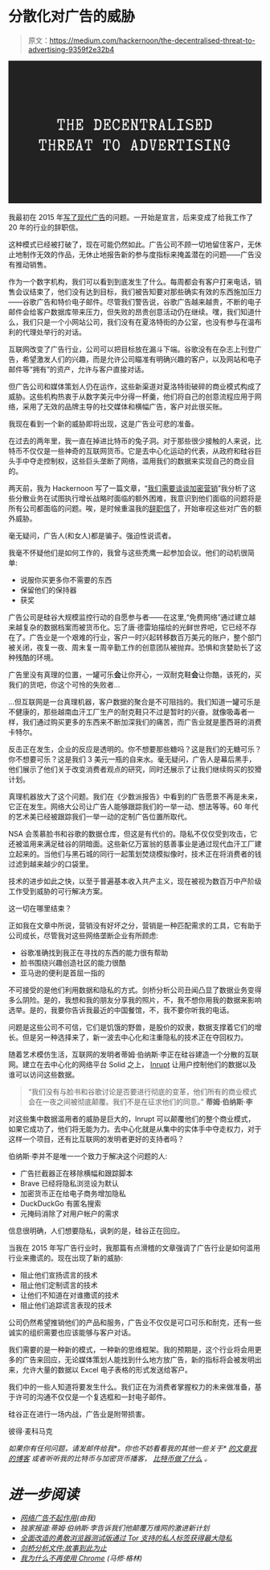# 分散化对广告的威胁

> 原文：<https://medium.com/hackernoon/the-decentralised-threat-to-advertising-9359f2e32b4>

![](img/2154a3dbae8b2c1c9467d8e5c735a0ed.png)

我最初在 2015 年[写了现代广告](https://www.linkedin.com/pulse/online-advertising-does-work-peter-mccormack)的问题。一开始是宣言，后来变成了给我工作了 20 年的行业的辞职信。

这种模式已经被打破了，现在可能仍然如此。广告公司不顾一切地留住客户，无休止地制作无效的作品，无休止地报告新的参与度指标来掩盖潜在的问题——广告没有推动销售。

作为一个数字机构，我们可以看到到底发生了什么。每周都会有客户打来电话，销售会议结束了，他们没有达到目标，我们被告知要对那些确实有效的东西施加压力——谷歌广告和特价电子邮件。尽管我们警告说，谷歌广告越来越贵，不断的电子邮件会给客户数据库带来压力，但失败的昂贵创意活动仍在继续。嘿，我们知道什么，我们只是一个小网站公司，我们没有在夏洛特街的办公室，也没有参与在温布利的代理处举行的对话。

互联网改变了广告行业，公司可以把目标放在漏斗下端。谷歌没有在杂志上刊登广告，希望激发人们的兴趣，而是允许公司瞄准有明确兴趣的客户，以及网站和电子邮件等“拥有”的资产，允许与客户直接对话。

但广告公司和媒体策划人仍在运作，这些新渠道对夏洛特街破碎的商业模式构成了威胁。这些机构热衷于从数字美元中分得一杯羹，他们将自己的创意流程应用于网络，采用了无效的品牌主导的社交媒体和横幅广告，客户对此很买账。

我现在看到一个新的威胁即将出现，这是广告业可悲的准备。

在过去的两年里，我一直在掉进比特币的兔子洞。对于那些很少接触的人来说，比特币不仅仅是一些神奇的互联网货币。它是去中心化运动的代表，从政府和硅谷巨头手中夺走控制权，这些巨头垄断了网络，滥用我们的数据来实现自己的商业目的。

两天前，我为 Hackernoon 写了一篇文章，“[我们需要谈谈加密营销](https://hackernoon.com/we-need-to-talk-about-crypto-marketing-ed7144396a9c)”我分析了这些分散业务在试图执行增长战略时面临的额外困难，我意识到他们面临的问题将是所有公司都面临的问题。唉，是时候重温我的[辞职信](https://www.linkedin.com/pulse/online-advertising-does-work-peter-mccormack)了，开始审视这些对广告的额外威胁。

毫无疑问，广告人(和女人)都是骗子。强迫性说谎者。

我毫不怀疑他们是如何工作的，我曾与这些秃鹰一起参加会议。他们的动机很简单:

*   说服你买更多你不需要的东西
*   保留他们的保持器
*   获奖

广告公司是硅谷大规模监控行动的自愿参与者——在这里,“免费网络”通过建立越来越复杂的数据档案而被货币化。忘了唐·德雷珀描绘的光鲜世界吧，它已经不存在了。广告业是一个艰难的行业，客户一时兴起转移数百万美元的账户，整个部门被关闭，夜复一夜、周末复一周辛勤工作的创意团队被抛弃。恐惧和贪婪助长了这种残酷的环境。

广告里没有真理的位置，一罐可乐**会**让你开心，一双耐克鞋**会**让你酷，该死的，买我们的货吧，你这个可怜的失败者…

…但互联网是一台真理机器，客户数据的聚合是不可阻挡的。我们知道一罐可乐是不健康的，那些越南血汗工厂生产的耐克鞋只不过是暂时的兴奋。就像吸毒者一样，我们通过购买更多的东西来不断加深我们的痛苦，而广告业就是墨西哥的消费卡特尔。

反击正在发生，企业的反应是透明的。你不想要那些糖吗？这是我们的无糖可乐？你不想要可乐？这是我们 3 美元一瓶的自来水。毫无疑问，广告人是幕后黑手，他们展示了他们关于改变消费者观点的研究，同时还展示了让我们继续购买的狡猾计划。

真理机器放大了这个问题。我们在《少数派报告》中看到的广告愿景不再是未来，它正在发生。网络大公司让广告人能够跟踪我们的一举一动、想法等等。60 年代的艺术美已经被跟踪我们一举一动的定制广告位置所取代。

NSA 会羡慕脸书和谷歌的数据仓库，但这是有代价的。隐私不仅仅受到攻击，它还被滥用来满足硅谷的阴暗面。这些新亿万富翁的慈善事业是通过现代血汗工厂建立起来的。当他们与黑石城的同行一起策划焚烧模拟像时，技术正在将消费者的钱过滤到越来越少的口袋里。

技术的进步如此之快，以至于普遍基本收入<cough>共产主义</cough>，现在被视为数百万中产阶级工作受到威胁的可行解决方案。

这一切在哪里结束？

正如我在文章中所说，营销没有好坏之分，营销是一种匹配需求的工具，它有助于公司成长，尽管我对这些网络垄断企业有所顾虑:

*   谷歌准确找到我正在寻找的东西的能力很有帮助
*   脸书围绕兴趣创造社区的能力很酷
*   亚马逊的便利是首屈一指的

不可接受的是他们利用数据和隐私的方式。剑桥分析公司丑闻凸显了数据业务变得多么阴险。是的，我想和我的朋友分享我的照片，不，我不想你用我的数据来影响选举。是的，我要你告诉我最近的中国餐馆，不，我不要你听我的电话。

问题是这些公司不可信，它们是饥饿的野兽，是股价的奴隶，数据支撑着它们的增长。但是另一种选择来了，新一波去中心化和注重隐私的技术正在夺回权力。

随着艺术模仿生活，互联网的发明者蒂姆·伯纳斯·李正在硅谷建造一个分散的互联网。建立在去中心化的网络平台 Solid 之上， [Inrupt](https://www.inrupt.com/) 让用户控制他们的数据以及谁可以访问这些数据。

> “我们没有与脸书和谷歌讨论是否要进行彻底的变革，他们所有的商业模式会在一夜之间被彻底颠覆。我们不是在征求他们的同意。”
> **蒂姆·伯纳斯·李**

对这些集中数据滥用者的威胁是巨大的，Inrupt 可以颠覆他们的整个商业模式，如果它成功了，他们将无能为力。去中心化就是从集中的实体手中夺走权力，对于这样一个项目，还有比互联网的发明者更好的支持者吗？

伯纳斯·李并不是唯一一个致力于解决这个问题的人:

*   广告拦截器正在移除横幅和跟踪脚本
*   Brave 已经将隐私浏览设为默认
*   加密货币正在给电子商务增加隐私
*   DuckDuckGo 有匿名搜索
*   元掩码消除了对用户帐户的需求

信息很明确，人们想要隐私，讽刺的是，硅谷正在回应。

当我在 2015 年写广告行业时，我那篇有点滑稽的文章强调了广告行业是如何滥用行业来撒谎的。现在出现了新的威胁:

*   阻止他们宣扬谎言的技术
*   阻止他们定制谎言的技术
*   让他们不知道在对谁撒谎的技术
*   阻止他们追踪谎言表现的技术

公司仍然希望推销他们的产品和服务，广告业不仅仅是可口可乐和耐克，还有一些诚实的组织需要也应该能够与客户对话。

我们需要的是一种新的模式，一种新的思维框架。我的预期是，这个行业将会用更多的广告来回应，无论媒体策划人能找到什么地方放广告，新的指标将会被发明出来，允许大量的数据以 Excel 电子表格的形式发送给客户。

我们中的一些人知道将要发生什么。我们正在为消费者掌握权力的未来做准备，基于许可的沟通不仅仅是一个复选框和一封电子邮件。

硅谷正在进行一场内战，广告业是附带损害。

彼得·麦科马克

*如果你有任何问题，请发邮件给我*[](mailto:hello@whatbitcoindid.com)**。你也不妨看看我的其他一些关于* [*的文章我的博客*](https://www.whatbitcoindid.com/blog/) *或者听听我的比特币与加密货币播客，* [*比特币做了什么*](https://www.whatbitcoindid.com/podcast/) *。**

# *进一步阅读*

*   *[网络广告不起作用](https://www.linkedin.com/pulse/online-advertising-does-work-peter-mccormack)(由我)*
*   *独家报道:蒂姆·伯纳斯·李告诉我们他颠覆万维网的激进新计划*
*   *[全面改造的勇敢浏览器测试版通过 Tor 支持的私人标签获得最大隐私](https://www.cnet.com/news/brave-browser-beta-gets-privacy-tor-powered-private-tabs/)*
*   *[剑桥分析文件:故事到此为止](https://www.theguardian.com/news/2018/mar/26/the-cambridge-analytica-files-the-story-so-far)*
*   *[我为什么不再使用 Chrome](https://blog.cryptographyengineering.com/2018/09/23/why-im-leaving-chrome/) (马修·格林)*